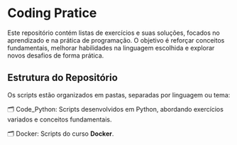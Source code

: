 # Coding Pratice

Este repositório contém listas de exercícios e suas soluções, focados no aprendizado e na prática de programação. O objetivo é reforçar conceitos fundamentais, melhorar habilidades na linguagem escolhida e explorar novos desafios de forma prática.

## Estrutura do Repositório

Os scripts estão organizados em pastas, separadas por linguagem ou tema:

🗂️ Code_Python: Scripts desenvolvidos em Python, abordando exercícios variados e conceitos fundamentais.

🗂️ Docker: Scripts do curso **Docker**.
